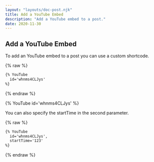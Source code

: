 ```yaml
---
layout: "layouts/doc-post.njk"
title: Add a YouTube Embed
description: "Add a YouTube embed to a post."
date: 2020-11-30
---
```


## Add a YouTube Embed

To add an YouTube embed to a post you can use a custom shortcode.

{% raw %}

```md
{% YouTube
  id='whnms4CLJys'
%}
```

{% endraw %}

{% YouTube
  id='whnms4CLJys'
%}

You can also specify the startTime in the second parameter.

{% raw %}

```md
{% YouTube
  id='whnms4CLJys',
  startTime='123'
%}
```

{% endraw %}
